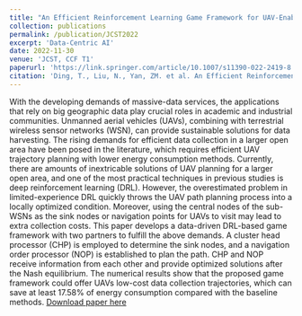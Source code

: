 ```yaml
---
title: "An Efficient Reinforcement Learning Game Framework for UAV-Enabled Wireless Sensor Network Data Collection"
collection: publications
permalink: /publication/JCST2022
excerpt: 'Data-Centric AI'
date: 2022-11-30
venue: 'JCST, CCF T1'
paperurl: 'https://link.springer.com/article/10.1007/s11390-022-2419-8'
citation: 'Ding, T., Liu, N., Yan, ZM. et al. An Efficient Reinforcement Learning Game Framework for UAV-Enabled Wireless Sensor Network Data Collection. J. Comput. Sci. Technol. 37, 1356–1368 (2022). https://doi.org/10.1007/s11390-022-2419-8.'
---
```

With the developing demands of massive-data services, the applications that rely on big geographic data play crucial roles in academic and industrial communities. Unmanned aerial vehicles (UAVs), combining with terrestrial wireless sensor networks (WSN), can provide sustainable solutions for data harvesting. The rising demands for efficient data collection in a larger open area have been posed in the literature, which requires efficient UAV trajectory planning with lower energy consumption methods. Currently, there are amounts of inextricable solutions of UAV planning for a larger open area, and one of the most practical techniques in previous studies is deep reinforcement learning (DRL). However, the overestimated problem in limited-experience DRL quickly throws the UAV path planning process into a locally optimized condition. Moreover, using the central nodes of the sub-WSNs as the sink nodes or navigation points for UAVs to visit may lead to extra collection costs. This paper develops a data-driven DRL-based game framework with two partners to fulfill the above demands. A cluster head processor (CHP) is employed to determine the sink nodes, and a navigation order processor (NOP) is established to plan the path. CHP and NOP receive information from each other and provide optimized solutions after the Nash equilibrium. The numerical results show that the proposed game framework could offer UAVs low-cost data collection trajectories, which can save at least 17.58% of energy consumption compared with the baseline methods.
[Download paper here](https://link.springer.com/article/10.1007/s11390-022-2419-8)

